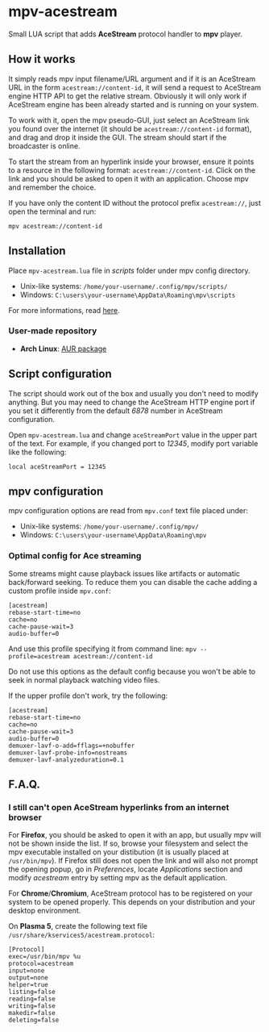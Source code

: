 # mpv-acestream
Small LUA script that adds **AceStream** protocol handler to **mpv** player.

## How it works
It simply reads mpv input filename/URL argument and if it is an AceStream URL in the form `acestream://content-id`, it will send a request to AceStream engine HTTP API to get the relative stream. Obviously it will only work if AceStream engine has been already started and is running on your system.

To work with it, open the mpv pseudo-GUI, just select an AceStream link you found over the internet (it should be `acestream://content-id` format), and drag and drop it inside the GUI. The stream should start if the broadcaster is online.

To start the stream from an hyperlink inside your browser, ensure it points to a resource in the following format: `acestream://content-id`. Click on the link and you should be asked to open it with an application. Choose mpv and remember the choice.

If you have only the content ID without the protocol prefix `acestream://`, just open the terminal and run: 

```mpv acestream://content-id```

## Installation

Place `mpv-acestream.lua` file in *scripts* folder under mpv config directory.

* Unix-like systems: `/home/your-username/.config/mpv/scripts/`
* Windows: `C:\users\your-username\AppData\Roaming\mpv\scripts`

For more informations, read [here](https://mpv.io/manual/master/#files).

### User-made repository  ###

* **Arch Linux**: [AUR package](https://aur.archlinux.org/packages/mpv-acestream/)

## Script configuration
The script should work out of the box and usually you don't need to modify anything. But you may need to change the AceStream HTTP engine port if you set it differently from the default *6878* number in AceStream configuration.

Open `mpv-acestream.lua` and change `aceStreamPort` value in the upper part of the text. For example, if you changed port to *12345*, modify port variable like the following:

```local aceStreamPort = 12345```

## mpv configuration
mpv configuration options are read from `mpv.conf` text file placed under:

* Unix-like systems: `/home/your-username/.config/mpv/`
* Windows: `C:\users\your-username\AppData\Roaming\mpv`

### Optimal config for Ace streaming ###
Some streams might cause playback issues like artifacts or automatic back/forward seeking. To reduce them you can disable the cache adding a custom profile inside `mpv.conf`:

```
[acestream]
rebase-start-time=no
cache=no
cache-pause-wait=3
audio-buffer=0
```

And use this profile specifying it from command line: `mpv --profile=acestream acestream://content-id`

Do not use this options as the default config because you won't be able to seek in normal playback watching video files.

If the upper profile don't work, try the following:
```
[acestream]
rebase-start-time=no
cache=no
cache-pause-wait=3
audio-buffer=0
demuxer-lavf-o-add=fflags=+nobuffer
demuxer-lavf-probe-info=nostreams
demuxer-lavf-analyzeduration=0.1
```

## F.A.Q.

### I still can't open AceStream hyperlinks from an internet browser
For **Firefox**, you should be asked to open it with an app, but usually mpv will not be shown inside the list. If so, browse your filesystem and select the mpv executable installed on your distibution (it is usually placed at `/usr/bin/mpv`). If Firefox still does not open the link and will also not prompt the opening popup, go in *Preferences*, locate *Applications* section and modify *acestream* entry by setting mpv as the default application.

For **Chrome**/**Chromium**, AceStream protocol has to be registered on your system to be opened properly. This depends on your distribution and your desktop environment.

On **Plasma 5**, create the following text file `/usr/share/kservices5/acestream.protocol`:

```
[Protocol]
exec=/usr/bin/mpv %u
protocol=acestream
input=none
output=none
helper=true
listing=false
reading=false
writing=false
makedir=false
deleting=false
```

